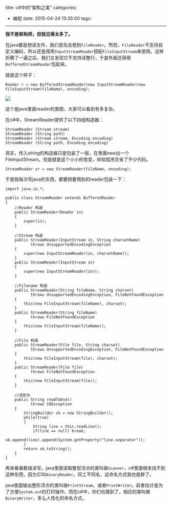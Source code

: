 title: c#中的“架构之美”
categories:
  - 编程
date: 2015-04-24 13:35:00
tags:
---

**我不是架构师，但我见得太多了。**

在java要是想读文件，我们首先会想到`FileReader`。然而，`FileReader`不支持自定义编码，所以还是得用`InputStreamReader`搭配`FileInputStream`来使用。这样折腾了一遍之后，我们又发现它不支持读整行，于是外面还得用`BufferedStreamReader`包起来。

就是这个样子：

<!-- more -->

```
Reader r = new BufferedStreamReader(new InputStreamReader(new FileInputStream(fileName), encoding);
```

![](http://new.51cto.com/files/uploadimg/20090302/094151940.jpg)

这个是java里面reader的类图，大家可以看到有多复杂。

在c#中，StreamReader提供了以下四组构造器：

```
StreamReader (Stream stream)
StreamReader (String path)
StreamReader (Stream stream, Encoding encoding)
StreamReader (String path, Encoding encoding)
```

其实，传入string的构造器只是包装了一层，在里面new出一个FileInputStream。但是就是这个小小的改变，却给程序员省了不少代码。

```
StreamReader sr = new StreamReader(fileName, encoding);
```

于是我每次写java的东西，都要把要用到的reader包装一下：

```
import java.io.*;

public class StreamReader extends BufferedReader
{
    //Reader 构造
    public StreamReader(Reader in)
    {
        super(in);
    }
    
    //Stream 构造
    public StreamReader(InputStream in, String charsetName)
           throws UnsupportedEncodingException
    {
        super(new InputStreamReader(in, charsetName));
    }
    public StreamReader(InputStream in)
    {
        super(new InputStreamReader(in));
    }
    
    //Filename 构造
    public StreamReader(String fileName, String charset)
           throws UnsupportedEncodingException, FileNotFoundException
    {
        this(new FileInputStream(fileName), charset);
    }
    public StreamReader(String fileName)
           throws FileNotFoundException
    {
        this(new FileInputStream(fileName));
    }
    
    //File 构造
    public StreamReader(File file, String charset)
           throws UnsupportedEncodingException, FileNotFoundException
    {
        this(new FileInputStream(file), charset);
    }
    public StreamReader(File file)
           throws FileNotFoundException
    {
        this(new FileInputStream(file));
    }
    
    //读到头
    public String readToEnd()
           throws IOException
    {
        StringBuilder sb = new StringBuilder();
        while(true)
        {
            String line = this.readLine();
            if(line == null) break;
            sb.append(line).append(System.getProperty("line.separator"));
        }
        return sb.toString();
    }
}
```

再来看看数值读写。java里面读取整型浮点的类叫做`Scanner`，c#里面根本找不到这种东西，因为它叫`BinaryReader`。同工不同名，这命名方式我也是醉了。

java里面输出整形浮点的类叫做`PrintStream`，或者`PrintWriter`。前者估计是为了方便`System.out`的打印操作。而在c#中，你们也猜到了，相应的类叫做`BinaryWriter`，多么人性化的命名方式。